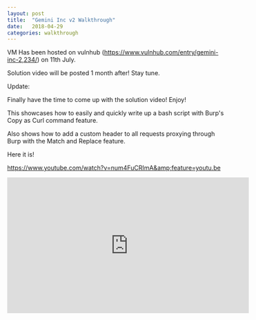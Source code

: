 ```yaml
---
layout: post
title:  "Gemini Inc v2 Walkthrough"
date:   2018-04-29 
categories: walkthrough
---
```

VM Has been hosted on vulnhub (https://www.vulnhub.com/entry/gemini-inc-2,234/) on 11th July.

Solution video will be posted 1 month after! Stay tune.

Update:

Finally have the time to come up with the solution video! Enjoy!

This showcases how to easily and quickly write up a bash script with Burp's Copy as Curl command feature.

Also shows how to add a custom header to all requests proxying through Burp with the Match and Replace feature.

Here it is!

https://www.youtube.com/watch?v=num4FuCRImA&amp;feature=youtu.be

<iframe width="560" height="315" src="https://www.youtube.com/embed/num4FuCRImA" frameborder="0" allow="accelerometer; autoplay; encrypted-media; gyroscope; picture-in-picture" allowfullscreen></iframe>
